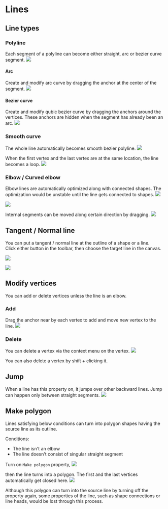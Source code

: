 # Lines

## Line types
### Polyline
Each segment of a polyline can become either straight, arc or bezier curve segment.
![](/assets/shape-line-polyline.png)

#### Arc
Create and modify arc curve by dragging the anchor at the center of the segment.
![](/assets/shape-line-arc.png)

#### Bezier curve
Create and modify qubic bezier curve by dragging the anchors around the vertices. These anchors are hidden when the segment has already been an arc.
![](/assets/shape-line-bezier.png)

### Smooth curve
The whole line automatically becomes smooth bezier polyline.
![](/assets/shape-line-smooth.png)

When the first vertex and the last vertex are at the same location, the line becomes a loop.
![](/assets/shape-line-smooth-loop.png)

### Elbow / Curved elbow
Elbow lines are automatically optimized along with connected shapes. The optimization would be unstable until the line gets connected to shapes.
![](/assets/shape-line-elbow.png)

![](/assets/shape-line-elbow-curved.png)

Internal segments can be moved along certain direction by dragging.
![](/assets/shape-line-elbow-move.png)

## Tangent / Normal line
You can put a tangent / normal line at the outline of a shape or a line.  
Click either button in the toolbar, then choose the target line in the canvas.

![](/assets/shape-line-tangent.png)

![](/assets/shape-line-normal.png)

## Modify vertices
You can add or delete vertices unless the line is an elbow.

### Add
Drag the anchor near by each vertex to add and move new vertex to the line.
![](/assets/shape-line-vertices.png)

### Delete
You can delete a vertex via the context menu on the vertex.
![](/assets/shape-line-delete-vertex-context.png)

You can also delete a vertex by shift + clicking it.

## Jump
When a line has this property on, it jumps over other backward lines. Jump can happen only between straight segments.
![](/assets/shape-line-jump.png)

## Make polygon
Lines satisfying below conditions can turn into polygon shapes having the source line as its outline.

Conditions:
- The line isn't an elbow
- The line doesn't consist of singular straight segment

Turn on `Make polygon` property,
![](/assets/shape-line-polygon-before.png)

then the line turns into a polygon. The first and the last vertices automatically get closed here.
![](/assets/shape-line-polygon-after.png)

Although this polygon can turn into the source line by turning off the property again, some properties of the line, such as shape connections or line heads, would be lost through this process.
